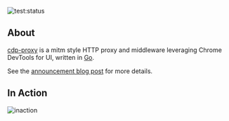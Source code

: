 ![test:status](https://github.com/gmarik/cdp-proxy/workflows/Test/badge.svg)

## About

[cdp-proxy] is a mitm style HTTP proxy and middleware leveraging Chrome DevTools for UI, written in [Go].

See the [announcement blog post](https://gmarik.info/blog/2019/cdp-proxy-chrome-devtools-proxy-middleware-golang/) for more details.

## In Action

![inaction](https://user-images.githubusercontent.com/31292/66365788-12436c80-e943-11e9-9d6e-c9dfff5714af.gif)

[cdp-proxy]:https://github.com/gmarik/cdp-proxy
[Go]:https://golang.org
